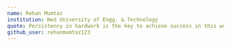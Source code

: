 ```yaml
---
name: Rehan Mumtaz
institution: Ned University of Engg. & Technology
quote: Persistency in hardwork is the key to achieve success in this world
github_user: rehanmumtaz123
---
```

